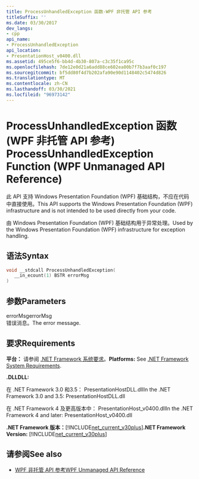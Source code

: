 ```yaml
---
title: ProcessUnhandledException 函数-WPF 非托管 API 参考
titleSuffix: ''
ms.date: 03/30/2017
dev_langs:
- cpp
api_name:
- ProcessUnhandledException
api_location:
- PresentationHost_v0400.dll
ms.assetid: 495ce5f6-bb4d-4b30-807a-c3c35f1ca95c
ms.openlocfilehash: 7de12e0d21a6add88ce602ea00b7f7b3aaf0c197
ms.sourcegitcommit: bf5dd80f4d7b202afa90e90d1148402c5474d826
ms.translationtype: MT
ms.contentlocale: zh-CN
ms.lasthandoff: 03/30/2021
ms.locfileid: "96973142"
---
```

# <a name="processunhandledexception-function-wpf-unmanaged-api-reference"></a><span data-ttu-id="24fb6-102">ProcessUnhandledException 函数 (WPF 非托管 API 参考) </span><span class="sxs-lookup"><span data-stu-id="24fb6-102">ProcessUnhandledException Function (WPF Unmanaged API Reference)</span></span>
<span data-ttu-id="24fb6-103">此 API 支持 Windows Presentation Foundation (WPF) 基础结构，不应在代码中直接使用。</span><span class="sxs-lookup"><span data-stu-id="24fb6-103">This API supports the Windows Presentation Foundation (WPF) infrastructure and is not intended to be used directly from your code.</span></span>  
  
 <span data-ttu-id="24fb6-104">由 Windows Presentation Foundation (WPF) 基础结构用于异常处理。</span><span class="sxs-lookup"><span data-stu-id="24fb6-104">Used by the Windows Presentation Foundation (WPF) infrastructure for exception handling.</span></span>  
  
## <a name="syntax"></a><span data-ttu-id="24fb6-105">语法</span><span class="sxs-lookup"><span data-stu-id="24fb6-105">Syntax</span></span>  
  
```cpp  
void __stdcall ProcessUnhandledException(  
   __in_ecount(1) BSTR errorMsg  
)  
```  
  
## <a name="parameters"></a><span data-ttu-id="24fb6-106">参数</span><span class="sxs-lookup"><span data-stu-id="24fb6-106">Parameters</span></span>  
 <span data-ttu-id="24fb6-107">errorMsg</span><span class="sxs-lookup"><span data-stu-id="24fb6-107">errorMsg</span></span>  
 <span data-ttu-id="24fb6-108">错误消息。</span><span class="sxs-lookup"><span data-stu-id="24fb6-108">The error message.</span></span>  
  
## <a name="requirements"></a><span data-ttu-id="24fb6-109">要求</span><span class="sxs-lookup"><span data-stu-id="24fb6-109">Requirements</span></span>  
 <span data-ttu-id="24fb6-110">**平台：** 请参阅 [.NET Framework 系统要求](/dotnet/framework/get-started/system-requirements)。</span><span class="sxs-lookup"><span data-stu-id="24fb6-110">**Platforms:** See [.NET Framework System Requirements](/dotnet/framework/get-started/system-requirements).</span></span>  
  
 <span data-ttu-id="24fb6-111">**.DLL**</span><span class="sxs-lookup"><span data-stu-id="24fb6-111">**DLL:**</span></span>  
  
 <span data-ttu-id="24fb6-112">在 .NET Framework 3.0 和3.5： PresentationHostDLL.dll</span><span class="sxs-lookup"><span data-stu-id="24fb6-112">In the .NET Framework 3.0 and 3.5: PresentationHostDLL.dll</span></span>  
  
 <span data-ttu-id="24fb6-113">在 .NET Framework 4 及更高版本中： PresentationHost_v0400.dll</span><span class="sxs-lookup"><span data-stu-id="24fb6-113">In the .NET Framework 4 and later: PresentationHost_v0400.dll</span></span>  
  
 <span data-ttu-id="24fb6-114">**.NET Framework 版本：**[!INCLUDE[net_current_v30plus](../../../includes/net-current-v30plus-md.md)]</span><span class="sxs-lookup"><span data-stu-id="24fb6-114">**.NET Framework Version:** [!INCLUDE[net_current_v30plus](../../../includes/net-current-v30plus-md.md)]</span></span>  
  
## <a name="see-also"></a><span data-ttu-id="24fb6-115">请参阅</span><span class="sxs-lookup"><span data-stu-id="24fb6-115">See also</span></span>

- [<span data-ttu-id="24fb6-116">WPF 非托管 API 参考</span><span class="sxs-lookup"><span data-stu-id="24fb6-116">WPF Unmanaged API Reference</span></span>](wpf-unmanaged-api-reference.md)

